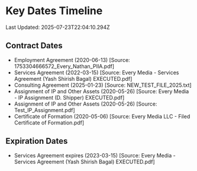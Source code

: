 # Key Dates Timeline
Last Updated: 2025-07-23T22:04:10.294Z

## Contract Dates
- Employment Agreement (2020-06-13) [Source: 1753304666572_Every_Nathan_PIIA.pdf]
- Services Agreement (2022-03-15) [Source: Every Media - Services Agreement (Yash Shirish Bagal) EXECUTED.pdf]
- Consulting Agreement (2025-01-23) [Source: NEW_TEST_FILE_2025.txt]
- Assignment of IP and Other Assets (2020-05-26) [Source: Every Media - IP Assignment (D. Shipper) EXECUTED.pdf]
- Assignment of IP and Other Assets (2020-05-26) [Source: Test_IP_Assignment.pdf]
- Certificate of Formation (2020-05-06) [Source: Every Media LLC - Filed Certificate of Formation.pdf]

## Expiration Dates
- Services Agreement expires (2023-03-15) [Source: Every Media - Services Agreement (Yash Shirish Bagal) EXECUTED.pdf]

